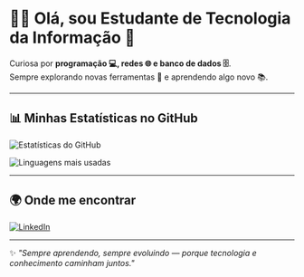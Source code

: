 # 👨‍💻 Olá, sou Estudante de **Tecnologia da Informação** 🚀
Curiosa por **programação 💻, redes 🌐 e banco de dados 🗄️**.  
Sempre explorando novas ferramentas 🔧 e aprendendo algo novo 📚.  

---

## 📊 Minhas Estatísticas no GitHub
![Estatísticas do GitHub](https://github-readme-stats.vercel.app/api?username=RaissaSouza06&show_icons=true&theme=tokyonight)  

![Linguagens mais usadas](https://github-readme-stats.vercel.app/api/top-langs/?username=RaissaSouza06&layout=compact&theme=tokyonight)

---

## 🌍 Onde me encontrar
[![LinkedIn](https://img.shields.io/badge/LinkedIn-0077B5?style=for-the-badge&logo=linkedin&logoColor=white)](https://www.linkedin.com/in/raiosouza)  

---

✨ *"Sempre aprendendo, sempre evoluindo — porque tecnologia e conhecimento caminham juntos."*
<!--
**RaissaSouza06/RaissaSouza06** is a ✨ _special_ ✨ repository because its `README.md` (this file) appears on your GitHub profile.

Here are some ideas to get you started:

- 🔭 I’m currently working on ...
- 🌱 I’m currently learning ...
- 👯 I’m looking to collaborate on ...
- 🤔 I’m looking for help with ...
- 💬 Ask me about ...
- 📫 How to reach me: ...
- 😄 Pronouns: ...
- ⚡ Fun fact: ...
-->
